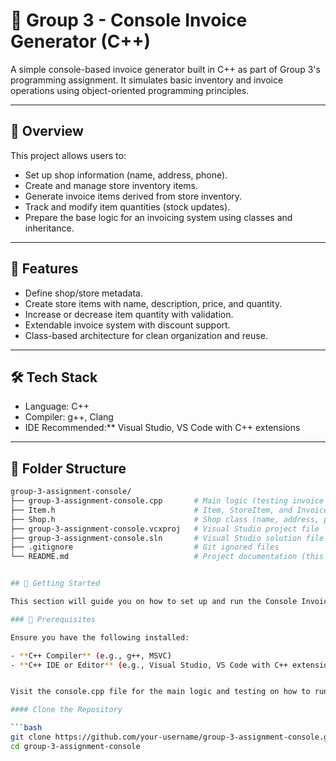 # 🧾 Group 3 - Console Invoice Generator (C++)

A simple console-based invoice generator built in C++ as part of Group 3's programming assignment. It simulates basic inventory and invoice operations using object-oriented programming principles.

---

## 📌 Overview

This project allows users to:

- Set up shop information (name, address, phone).
- Create and manage store inventory items.
- Generate invoice items derived from store inventory.
- Track and modify item quantities (stock updates).
- Prepare the base logic for an invoicing system using classes and inheritance.

---

## 🎯 Features

- Define shop/store metadata.
- Create store items with name, description, price, and quantity.
- Increase or decrease item quantity with validation.
- Extendable invoice system with discount support.
- Class-based architecture for clean organization and reuse.

---

## 🛠️ Tech Stack

- Language: C++
- Compiler: g++, Clang
- IDE Recommended:** Visual Studio, VS Code with C++ extensions

---

## 📁 Folder Structure

```bash
group-3-assignment-console/
├── group-3-assignment-console.cpp       # Main logic (testing invoice + shop)
├── Item.h                               # Item, StoreItem, and InvoiceItem classes
├── Shop.h                               # Shop class (name, address, phone)
├── group-3-assignment-console.vcxproj   # Visual Studio project file
├── group-3-assignment-console.sln       # Visual Studio solution file
├── .gitignore                           # Git ignored files
└── README.md                            # Project documentation (this file)


## 🚀 Getting Started

This section will guide you on how to set up and run the Console Invoice Generator project locally.

### 🧰 Prerequisites

Ensure you have the following installed:

- **C++ Compiler** (e.g., g++, MSVC)
- **C++ IDE or Editor** (e.g., Visual Studio, VS Code with C++ extensions)


Visit the console.cpp file for the main logic and testing on how to run the program.

#### Clone the Repository

```bash
git clone https://github.com/your-username/group-3-assignment-console.git
cd group-3-assignment-console
